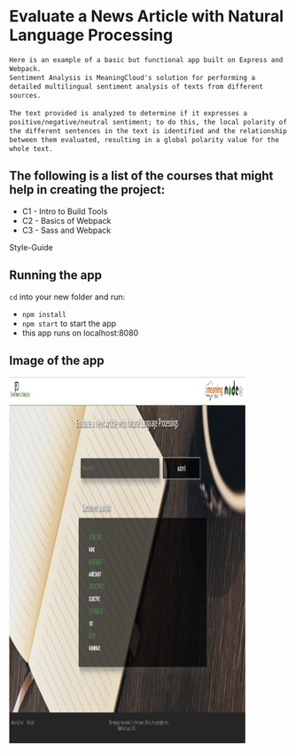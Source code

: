 # Evaluate a News Article with Natural Language Processing


    Here is an example of a basic but functional app built on Express and Webpack.
    Sentiment Analysis is MeaningCloud's solution for performing a detailed multilingual sentiment analysis of texts from different sources.

    The text provided is analyzed to determine if it expresses a positive/negative/neutral sentiment; to do this, the local polarity of the different sentences in the text is identified and the relationship between them evaluated, resulting in a global polarity value for the whole text.

## The following is a list of the courses that might help in creating the project:

- C1 - Intro to Build Tools
- C2 - Basics of Webpack
- C3 - Sass and Webpack

Style-Guide

## Running the app

`cd` into your new folder and run:
- ```npm install```
- ```npm start``` to start the app
- this app runs on localhost:8080 
## Image of the app
<img src="https://github.com/Diana-Szalai/Evaluate_news/blob/master/src/client/views/photos/project_image.jpg" width="426" height="660" />

